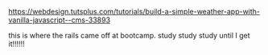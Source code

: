 https://webdesign.tutsplus.com/tutorials/build-a-simple-weather-app-with-vanilla-javascript--cms-33893

this is where the rails came off at bootcamp. study study study until I get it!!!!!!

